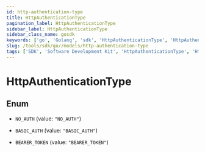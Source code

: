```yaml
---
id: http-authentication-type
title: HttpAuthenticationType
pagination_label: HttpAuthenticationType
sidebar_label: HttpAuthenticationType
sidebar_class_name: gosdk
keywords: ['go', 'Golang', 'sdk', 'HttpAuthenticationType', 'HttpAuthenticationType'] 
slug: /tools/sdk/go//models/http-authentication-type
tags: ['SDK', 'Software Development Kit', 'HttpAuthenticationType', 'HttpAuthenticationType']
---
```


# HttpAuthenticationType

## Enum


* `NO_AUTH` (value: `"NO_AUTH"`)

* `BASIC_AUTH` (value: `"BASIC_AUTH"`)

* `BEARER_TOKEN` (value: `"BEARER_TOKEN"`)


